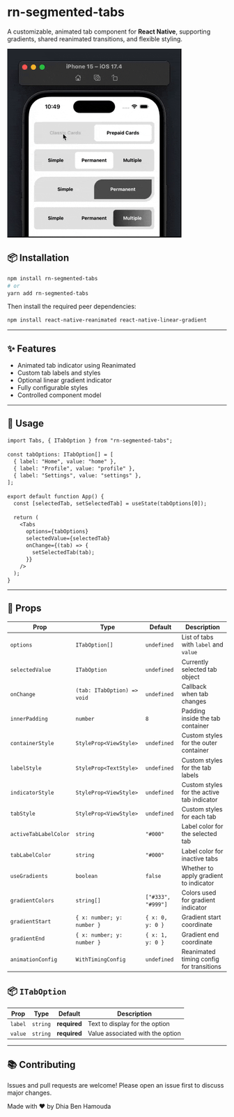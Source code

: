 # rn-segmented-tabs

A customizable, animated tab component for **React Native**, supporting gradients, shared reanimated transitions, and flexible styling.

![Alt text](https://github.com/Dhia-Ben-Hamouda/rn-segmented-tabs/blob/main/src/assets/preview.gif)

## 📦 Installation

```bash
npm install rn-segmented-tabs
# or
yarn add rn-segmented-tabs
```

Then install the required peer dependencies:

```bash
npm install react-native-reanimated react-native-linear-gradient
```

---

## ✨ Features

- Animated tab indicator using Reanimated
- Custom tab labels and styles
- Optional linear gradient indicator
- Fully configurable styles
- Controlled component model

---

## 🚀 Usage

```tsx
import Tabs, { ITabOption } from "rn-segmented-tabs";

const tabOptions: ITabOption[] = [
  { label: "Home", value: "home" },
  { label: "Profile", value: "profile" },
  { label: "Settings", value: "settings" },
];

export default function App() {
  const [selectedTab, setSelectedTab] = useState(tabOptions[0]);

  return (
    <Tabs
      options={tabOptions}
      selectedValue={selectedTab}
      onChange={(tab) => {
        setSelectedTab(tab);
      }}
    />
  );
}
```

---

## 🔧 Props

| Prop                  | Type                        | Default            | Description                                |
| --------------------- | --------------------------- | ------------------ | ------------------------------------------ |
| `options`             | `ITabOption[]`              | `undefined`        | List of tabs with `label` and `value`      |
| `selectedValue`       | `ITabOption`                | `undefined`        | Currently selected tab object              |
| `onChange`            | `(tab: ITabOption) => void` | `undefined`        | Callback when tab changes                  |
| `innerPadding`        | `number`                    | `8`                | Padding inside the tab container           |
| `containerStyle`      | `StyleProp<ViewStyle>`      | `undefined`        | Custom styles for the outer container      |
| `labelStyle`          | `StyleProp<TextStyle>`      | `undefined`        | Custom styles for the tab labels           |
| `indicatorStyle`      | `StyleProp<ViewStyle>`      | `undefined`        | Custom styles for the active tab indicator |
| `tabStyle`            | `StyleProp<ViewStyle>`      | `undefined`        | Custom styles for each tab                 |
| `activeTabLabelColor` | `string`                    | `"#000"`           | Label color for the selected tab           |
| `tabLabelColor`       | `string`                    | `"#000"`           | Label color for inactive tabs              |
| `useGradients`        | `boolean`                   | `false`            | Whether to apply gradient to indicator     |
| `gradientColors`      | `string[]`                  | `["#333", "#999"]` | Colors used for gradient indicator         |
| `gradientStart`       | `{ x: number; y: number }`  | `{ x: 0, y: 0 }`   | Gradient start coordinate                  |
| `gradientEnd`         | `{ x: number; y: number }`  | `{ x: 1, y: 0 }`   | Gradient end coordinate                    |
| `animationConfig`     | `WithTimingConfig`          | `undefined`        | Reanimated timing config for transitions   |

## 📦 `ITabOption`

| Prop    | Type     | Default      | Description                      |
| ------- | -------- | ------------ | -------------------------------- |
| `label` | `string` | **required** | Text to display for the option   |
| `value` | `string` | **required** | Value associated with the option |

---

## 📚 Contributing

Issues and pull requests are welcome! Please open an issue first to discuss major changes.

Made with ❤️ by Dhia Ben Hamouda
